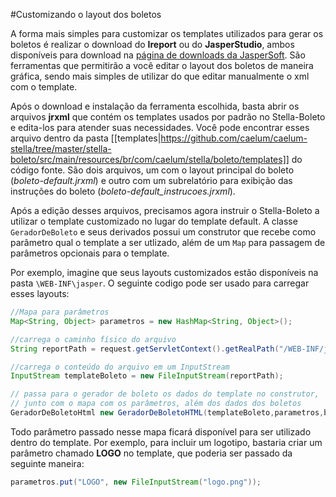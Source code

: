 #Customizando o layout dos boletos

A forma mais simples para customizar os templates utilizados para gerar os boletos é realizar o download do **Ireport** ou do **JasperStudio**, ambos disponíveis para download na [página de downloads da JasperSoft](http://community.jaspersoft.com/download). São ferramentas que permitirão a você editar o layout dos boletos de maneira gráfica, sendo mais simples de utilizar do que editar manualmente o xml com o template.

Após o download e instalação da ferramenta escolhida, basta abrir os arquivos **jrxml** que contém os templates usados por padrão no Stella-Boleto  e edita-los para atender suas necessidades. Você pode encontrar esses arquivo dentro da pasta [[templates|https://github.com/caelum/caelum-stella/tree/master/stella-boleto/src/main/resources/br/com/caelum/stella/boleto/templates]] do código fonte. São dois arquivos, um com o layout principal do boleto (_boleto-default.jrxml_) e outro com um subrelatório para exibição das instruções do boleto (_boleto-default_instrucoes.jrxml_).

Após a edição desses arquivos, precisamos agora instruir o Stella-Boleto a utilizar o template customizado no lugar do template default. A classe ```GeradorDeBoleto``` e seus derivados possui um construtor que recebe como parâmetro qual o template a ser utlizado, além de um ```Map``` para passagem de parâmetros opcionais para o template. 

Por exemplo, imagine que seus layouts customizados estão disponíveis na pasta ```\WEB-INF\jasper```. O seguinte codigo pode ser usado para carregar esses layouts:

```java
//Mapa para parâmetros
Map<String, Object> parametros = new HashMap<String, Object>();

//carrega o caminho físico do arquivo
String reportPath = request.getServletContext().getRealPath("/WEB-INF/jasper/boleto-custom.jasper");

//carrega o conteúdo do arquivo em um InputStream
InputStream templateBoleto = new FileInputStream(reportPath);

// passa para o gerador de boleto os dados do template no construtor, 
// junto com o mapa com os parâmetros, além dos dados dos boletos
GeradorDeBoletoHtml new GeradorDeBoletoHTML(templateBoleto,parametros,boleto);
```

Todo parâmetro passado nesse mapa ficará disponível para ser utilizado dentro do template. Por exemplo, para incluir um logotipo, bastaria criar um parâmetro chamado **LOGO** no template, que poderia ser passado da seguinte maneira:

```java
parametros.put("LOGO", new FileInputStream("logo.png"));
```
